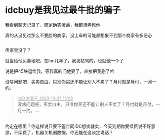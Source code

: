 # idcbuy是我见过最牛批的骗子


我看到聊天记录了，商家确实傻逼，我都想弄死他<img id="aimg_ern7Z" onclick="zoom(this, this.src, 0, 0, 0)" class="zoom" src="https://cdn.jsdelivr.net/gh/hishis/forum-master/public/images/patch.gif" onmouseover="img_onmouseoverfunc(this)" onload="thumbImg(this)" border="0" alt="" />

真的从没见过那么不要脸的商家，没上车的可能都想象不到那个商家有多恶心

<img id="aimg_iG6Bi" onclick="zoom(this, this.src, 0, 0, 0)" class="zoom" src="https://kyun.ltyuanfang.cn/tc/2020/10/25/82491c6a07876.png" onmouseover="img_onmouseoverfunc(this)" onload="thumbImg(this)" border="0" alt="" />

传家宝没了？

就当给他买墓地吧，在loc几年了，我发帖骂的，也就他一个了

说是把45块退给我，等我真的问他要了，直接把我删了哈

没啥问题吧，买卖自由，只准你买还不能让别人不卖了？月付就是月付，一月一约。

<div class="quote"><blockquote><font size="2"><a href="https://www.hostloc.com/forum.php?mod=redirect&amp;goto=findpost&amp;pid=9349962&amp;ptid=758267" target="_blank"><font color="#999999">h20 发表于 2020-10-25 15:06</font></a></font><br />
没啥问题吧，买卖自由，只准你买还不能让别人不卖了？月付就是月付，一月一约。 ...</blockquote></div><br />
约定在哪里？你这样说只要不签合同IDC想卖就卖，今天到期你要续费说不好意思，不续费了，机器关机删数据，你还能在这淡定说话？
